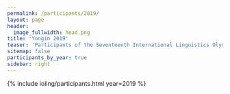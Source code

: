 ```yaml
---
permalink: /participants/2019/
layout: page
header:
  image_fullwidth: head.png
title: 'Yongin 2019'
teaser: 'Participants of the Seventeenth International Linguistics Olympiad'
sitemap: false
participants_by_year: true
sidebar: right
---
```


{% include ioling/participants.html year=2019 %}